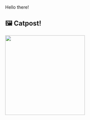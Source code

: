 Hello there!



## 🖼️ Catpost!

<sub>
    <img src="https://cdn2.thecatapi.com/images/MTUwMDE5MA.jpg" height="256">
</sub>

